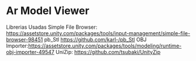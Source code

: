 # Ar Model Viewer #





Librerias Usadas 
Simple File Browser:  https://assetstore.unity.com/packages/tools/input-management/simple-file-browser-98451
pb_Stl  https://github.com/karl-/pb_Stl
OBJ Importer:https://assetstore.unity.com/packages/tools/modeling/runtime-obj-importer-49547
UniZip: https://github.com/tsubaki/UnityZip
